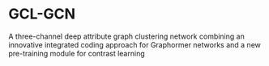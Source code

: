 # GCL-GCN
A three-channel deep attribute graph clustering network combining an innovative integrated coding approach for Graphormer networks and a new pre-training module for contrast learning
